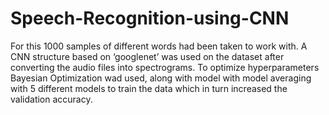 # Speech-Recognition-using-CNN
For this 1000 samples of different words had been taken to work with. A CNN structure based on ‘googlenet’ was used on the dataset after converting the audio files into spectrograms. To optimize hyperparameters Bayesian Optimization wad used, along with model with model averaging with 5 different models to train the data which in turn increased the validation accuracy.
